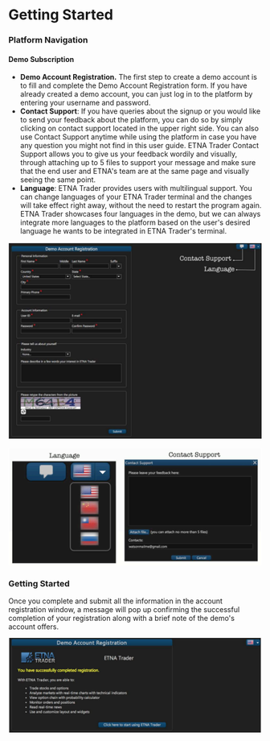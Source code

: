 # Getting Started

### Platform Navigation

#### Demo Subscription 

* **Demo Account Registration.** The first step to create a demo account is to fill and complete the Demo Account Registration form. If you have already created a demo account, you can just log in to the platform by entering your username and password. 
* **Contact Support**: If you have queries about the signup or you would like to send your feedback about the platform, you can do so by simply clicking on contact support located in the upper right side. You can also use Contact Support anytime while using the platform in case you have any question you might not find in this user guide. ETNA Trader Contact Support allows you to give us your feedback wordily and visually, through attaching up to 5 files to support your message and make sure that the end user and ETNA's team are at the same page and visually seeing the same point.
* **Language**: ETNA Trader provides users with multilingual support. You can change languages of your ETNA Trader terminal and the changes will take effect right away, without the need to restart the program again. ETNA Trader showcases four languages in the demo, but we can always integrate more languages to the platform based on the user's desired language he wants to be integrated in ETNA Trader's terminal.

![](../.gitbook/assets/screenshot-2019-04-24-at-14.30.04.png)

![](../.gitbook/assets/screenshot-2019-04-24-at-14.30.32.png)

### Getting Started

Once you complete and submit all the information in the account registration window, a message will pop up confirming the successful completion of your registration along with a brief note of the demo's account offers.

![](../.gitbook/assets/screenshot-2019-04-24-at-14.33.17.png)

